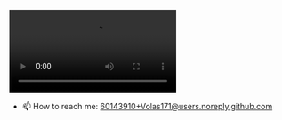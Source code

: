 ![gay](https://cdn.discordapp.com/attachments/651931110313295893/764120940731957248/hatsune_miku.mp4)

- 📫 How to reach me:  60143910+Volas171@users.noreply.github.com
